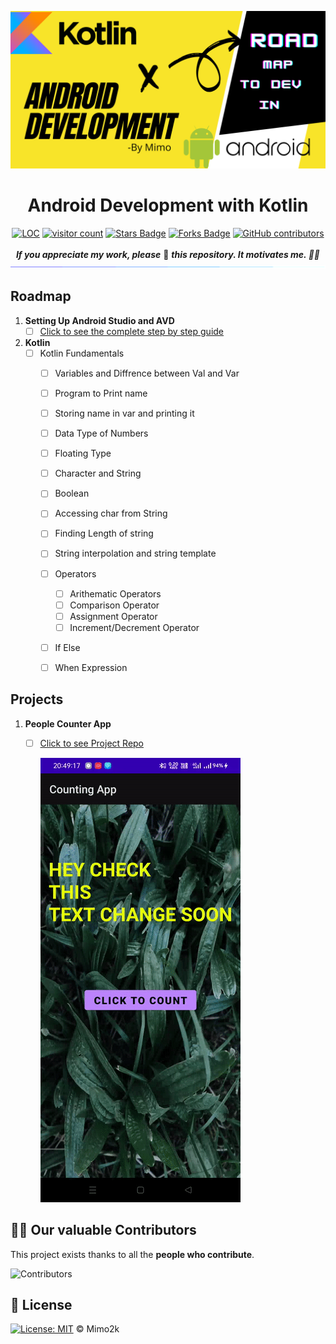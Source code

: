 
![banner image](https://github.com/Mimo2k/Android-Development/blob/1ceedea76a15633439b95f1c860c582fc3b5717a/Resources/Banner.png)
<div align="center">

  # Android Development with Kotlin

</div>


<div align="center">
<a href="https://github.com/Mimo2k/Android-Development"><img src="https://sloc.xyz/github/Mimo2k/Android-Development" alt="LOC"/></a>
<a href="https://github.com/Mimo2k/Android-Development"><img src="https://visitor-badge.laobi.icu/badge?page_id=Mimo2k.Android-Development" alt="visitor count"/></a>
<a href="https://github.com/Mimo2k/Android-Development/stargazers"><img src="https://img.shields.io/github/stars/Mimo2k/Android-Development" alt="Stars Badge"/></a>
<a href="https://github.com/Mimo2k/Android-Development/network/members"><img src="https://img.shields.io/github/forks/Mimo2k/Android-Development" alt="Forks Badge"/></a>
<a href="https://github.com/Mimo2k/Android-Development/graphs/contributors"><img alt="GitHub contributors" src="https://img.shields.io/github/contributors/Mimo2k/Android-Development?color=2b9348"></a>
<br />
<br />
  <b><i>If you appreciate my work, please</i></b> 🌟 <b><i>this repository. It motivates me. 🚀🚀</i></b>
  <img src="https://github.com/Mimo2k/Mimo2k/blob/76dc64efdd1ef2f91f48a1c7c476296185899ff0/Resources/laser.gif">
  </div>
  
  ## Roadmap

1. **Setting Up Android Studio and AVD**
    - [ ] [Click to see the complete step by step guide](https://github.com/Mimo2k/Android-Development/blob/8ffe3183a1d9f5b92dd8549944c5ab2e5976c285/Setting%20up%20Android%20Studio%20and%20Avd/Setting%20Up%20Android%20Studio%20and%20Avd.pdf)
2. **Kotlin**
    - [ ] Kotlin Fundamentals
        - [ ] Variables and Diffrence between Val and Var
        - [ ] Program to Print name
        - [ ] Storing name in var and printing it
        - [ ] Data Type of Numbers
        - [ ] Floating Type
        - [ ] Character and String
        - [ ] Boolean
        - [ ] Accessing char from String
        - [ ] Finding Length of string
        - [ ] String interpolation and string template
        - [ ] Operators
          - [ ] Arithematic Operators
          - [ ] Comparison Operator
          - [ ] Assignment Operator
          - [ ] Increment/Decrement Operator
        - [ ] If Else
        - [ ] When Expression


  ## Projects
  
  1. **People Counter App**
      - [ ] [Click to see Project Repo](https://github.com/Mimo2k/Android-Development/tree/main/Projects/CountingApp) 

        <img  alt="GIF" src="https://github.com/Mimo2k/Android-Development/blob/67772c63134bb55c348c42f60098c8741bccf8b8/Resources/Counting%20App.gif">
             


## 👨‍💻 Our valuable Contributors

This project exists thanks to all the **people who contribute**.

![Contributors](https://contributors-img.web.app/image?repo=Mimo2k/Android-Development)


## 📜 License

[![License: MIT](https://img.shields.io/badge/License-MIT-yellow.svg)](./LICENSE) © Mimo2k

